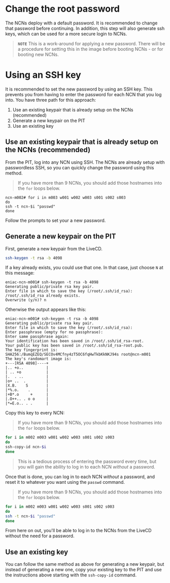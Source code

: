# Change the root password

The NCNs deploy with a default password.  It is recommended to change that password before continuing.  In addition, this step will also generate ssh keys, which can be used for a more secure login to NCNs.

> **`NOTE`** This is a work-around for applying a new password. There will be a procedure for setting this in the
> image before booting NCNs - or for booting new NCNs.

# Using an SSH key

It is recommended to set the new password by using an SSH key.  This prevents you from having to enter the password for each NCN that you log into.  You have three path for this approach:

1. Use an existing keypair that is already setup on the NCNs (recommended)
2. Generate a new keypair on the PIT
3. Use an existing key

## Use an existing keypair that is already setup on the NCNs (recommended)

From the PIT, log into any NCN using SSH.  The NCNs are already setup with passwordless SSH, so you can quickly change the password using this method.

> If you have more than 9 NCNs, you should add those hostnames into the `for` loops below.

```
ncn-m002# for i in m003 w001 w002 w003 s001 s002 s003
do
ssh -t ncn-$i "passwd"
done
```

Follow the prompts to set your a new password.

## Generate a new keypair on the PIT

First, generate a new keypair from the LiveCD.  

```bash
ssh-keygen -t rsa -b 4098
```

If a key already exists, you could use that one.  In that case, just choose `N` at this message:

```
eniac-ncn-m001# ssh-keygen -t rsa -b 4098
Generating public/private rsa key pair.
Enter file in which to save the key (/root/.ssh/id_rsa):
/root/.ssh/id_rsa already exists.
Overwrite (y/n)? n
```

Otherwise the output appears like this:

```
eniac-ncn-m001# ssh-keygen -t rsa -b 4098
Generating public/private rsa key pair.
Enter file in which to save the key (/root/.ssh/id_rsa):
Enter passphrase (empty for no passphrase):
Enter same passphrase again:
Your identification has been saved in /root/.ssh/id_rsa-root.
Your public key has been saved in /root/.ssh/id_rsa-root.pub.
The key fingerprint is:
SHA256:/BumqEZEQ/SECOv4MCfny4zT5OC6fqHwTkbKkNKJ94s root@ncn-m001
The key's randomart image is:
+---[RSA 4098]----+
|.. +o..          |
| .. +o           |
|.  . ..          |
|o+ ..  .         |
|X.B.    S        |
|*%.o.    .       |
|+B*.o     +      |
|.O++.. . o o     |
|*=E.o.. . .      |
```

Copy this key to every NCN:

> If you have more than 9 NCNs, you should add those hostnames into the `for` loops below.

```bash
for i in m002 m003 w001 w002 w003 s001 s002 s003
do
ssh-copy-id ncn-$i
done
```

> This is a tedious process of entering the password every time, but you will gain the ability to log in to each NCN _without_ a password.

Once that is done, you can log in to each NCN _without_ a password, and reset it to whatever you want using the `passwd` command.

> If you have more than 9 NCNs, you should add those hostnames into the `for` loops below.

```bash
for i in m002 m003 w001 w002 w003 s001 s002 s003
do
ssh -t ncn-$i "passwd"
done
```

From here on out, you'll be able to log in to the NCNs from the LiveCD without the need for a password.

## Use an existing key

You can follow the same method as above for generating a new keypair, but instead of generating a new one, copy your existing key to the PIT and use the instructions above starting with the `ssh-copy-id` command.
